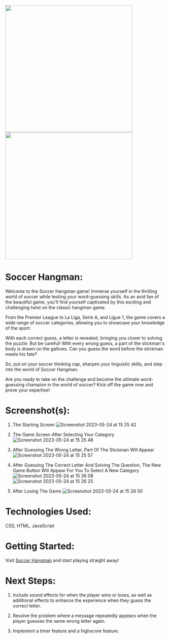 <img src="https://1000logos.net/wp-content/uploads/2021/02/Liverpool-logo.jpg" width="400"> <img src="https://pbs.twimg.com/media/EbYs6_IWoAEVGP0.jpg" width="400">

# Soccer Hangman:

Welcome to the Soccer Hangman game! Immerse yourself in the thrilling world of soccer while testing your word-guessing skills. As an avid fan of the beautiful game, you'll find yourself captivated by this exciting and challenging twist on the classic hangman game.

From the Premier League to La Liga, Serie A, and Ligue 1, the game covers a wide range of soccer categories, allowing you to showcase your knowledge of the sport.

With each correct guess, a letter is revealed, bringing you closer to solving the puzzle. But be careful! With every wrong guess, a part of the stickman's body is drawn on the gallows. Can you guess the word before the stickman meets his fate?

So, put on your soccer thinking cap, sharpen your linguistic skills, and step into the world of Soccer Hangman.

Are you ready to take on the challenge and become the ultimate word-guessing champion in the world of soccer? Kick off the game now and prove your expertise!

# Screenshot(s):

1. The Starting Screen
   ![Screenshot 2023-05-24 at 15 25 42](https://github.com/damienchoojl/soccerhangman/assets/128020380/357cda7f-4fdb-4dea-9aac-9e64f4cb9861)

2. The Game Screen After Selecting Your Category
   ![Screenshot 2023-05-24 at 15 25 48](https://github.com/damienchoojl/soccerhangman/assets/128020380/5fb81ce3-e078-4370-94b4-5f06b657c358)

3. After Guessing The Wrong Letter, Part Of The Stickman Will Appear
   ![Screenshot 2023-05-24 at 15 25 57](https://github.com/damienchoojl/soccerhangman/assets/128020380/0fe78557-5eae-488f-bed4-870166f71de9)

4. After Guessing The Correct Letter And Solving The Question, The New Game Button Will Appear For You To Select A New Category
   ![Screenshot 2023-05-24 at 15 26 08](https://github.com/damienchoojl/soccerhangman/assets/128020380/df58ed4f-669a-4c2c-afe6-4279b149604e)
   ![Screenshot 2023-05-24 at 15 26 25](https://github.com/damienchoojl/soccerhangman/assets/128020380/e8e69662-333d-4654-8fa3-d1c9b72bcd0a)

5. After Losing The Game
   ![Screenshot 2023-05-24 at 15 26 50](https://github.com/damienchoojl/soccerhangman/assets/128020380/b41d0c73-75a1-41dc-88eb-624d8810fba0)

# Technologies Used:

CSS, HTML, JavaScript

# Getting Started:

Visit [Soccer Hangman](https://soccerhangman.vercel.app/) and start playing straight away!

# Next Steps:

1. Include sound effects for when the player wins or loses, as well as additional effects to enhance the experience when they guess the correct letter.

2. Resolve the problem where a message repeatedly appears when the player guesses the same wrong letter again.

3. Implement a timer feature and a highscore feature.
